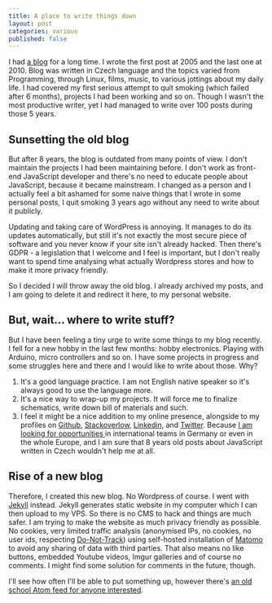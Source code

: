 ```yaml
---
title: A place to write things down
layout: post
categories: various
published: false
---
```


I had [a blog](https://zapisnik.pepiino.cz) for a long time. I wrote the first post at 2005 and the last one at 2010. Blog was written in Czech language and the topics varied from Programming, through Linux, films, music, to various jottings about my daily life. I had covered my first serious attempt to quit smoking (which failed after 6 months), projects I had been working and so on. Though I wasn't the most productive writer, yet I had managed to write over 100 posts during those 5 years.


## Sunsetting the old blog

But after 8 years, the blog is outdated from many points of view. I don't maintain the projects I had been maintaining before. I don't work as front-end JavaScript developer and there's no need to educate people about JavaScript, because it became mainstream. I changed as a person and I actually feel a bit ashamed for some naive things that I wrote in some personal posts, I quit smoking 3 years ago without any need to write about it publicly.

Updating and taking care of WordPress is annoying. It manages to do its updates automatically, but still it's not exactly the most secure piece of software and you never know if your site isn't already hacked. Then there's GDPR - a legislation that I welcome and I feel is important, but I don't really want to spend time analysing what actually Wordpress stores and how to make it more privacy friendly.

So I decided I will throw away the old blog. I already archived my posts, and I am going to delete it and redirect it here, to my personal website. 


## But, wait... where to write stuff?

But I have been feeling a tiny urge to write some things to my blog recently. I fell for a new hobby in the last few months: hobby electronics. Playing with Arduino, micro controllers and so on. I have some projects in progress and some struggles here and there and I would like to write about those. Why? 

1. It's a good language practice. I am not English native speaker so it's always good to use the language more. 
2. It's a nice way to wrap-up my projects. It will force me to finalize schematics, write down bill of materials and such.
3. I feel it might be a nice addition to my online presence, alongside to my profiles on [Github](https://github.com/josefadamcik), [Stackoverlow](https://stackoverflow.com/story/josef.adamcik), [Linkedin](https://www.linkedin.com/in/josefadamcik), and [Twitter](https://www.twitter.com/josefadamcik). Because [I am looking for opportunities ](/#interested) in international teams in Germany or even in the whole Europe, and I am sure that 8 years old posts about JavaScript written in Czech wouldn't help me at all.

## Rise of a new blog

Therefore, I created this new blog. No Wordpress of course. I went with [Jekyll](https://jekyllrb.com) instead. Jekyll generates static website in my computer which I can then upload to my VPS. So there is no CMS to hack and things are much safer. I am trying to make the website as much privacy friendly as possible. No cookies, very limited traffic analysis (anonymised IPs, no cookies, no user ids, respecting [Do-Not-Track](https://www.eff.org/issues/do-not-track)) using self-hosted installation of [Matomo](https://matomo.org) to avoid any sharing of data with third parties. That also means no like buttons, embedded Youtube videos, Imgur galleries and of course no comments. I might find some solution for comments in the future, though.

I'll see how often I'll be able to put something up, however there's [an old school Atom feed for anyone interested](https://josef-adamcik.cz/feed.xml).